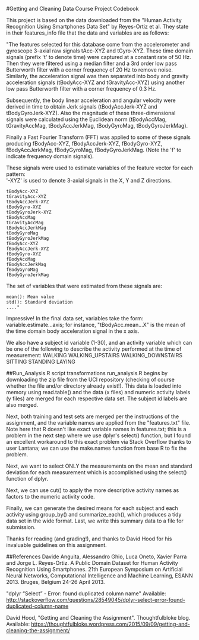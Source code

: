 #Getting and Cleaning Data Course Project Codebook

This project is based on the data downloaded from the "Human Activity Recognition Using Smartphones Data Set" 
by Reyes-Ortiz et al. They state in their features_info file that the data and variables are as follows:

  "The features selected for this database come from the accelerometer and gyroscope 3-axial raw signals tAcc-XYZ and tGyro-XYZ. 
  These time domain signals (prefix 't' to denote time) were captured at a constant rate of 50 Hz. 
  Then they were filtered using a median filter and a 3rd order low pass Butterworth filter with a corner frequency of 20 Hz to 
  remove noise. Similarly, the acceleration signal was then separated into body and gravity acceleration signals (tBodyAcc-XYZ 
  and tGravityAcc-XYZ) using another low pass Butterworth filter with a corner frequency of 0.3 Hz. 

  Subsequently, the body linear acceleration and angular velocity were derived in time to obtain Jerk signals (tBodyAccJerk-XYZ 
  and tBodyGyroJerk-XYZ). Also the magnitude of these three-dimensional signals were calculated using the Euclidean norm 
  (tBodyAccMag, tGravityAccMag, tBodyAccJerkMag, tBodyGyroMag, tBodyGyroJerkMag). 

  Finally a Fast Fourier Transform (FFT) was applied to some of these signals producing fBodyAcc-XYZ, fBodyAccJerk-XYZ, 
  fBodyGyro-XYZ, fBodyAccJerkMag, fBodyGyroMag, fBodyGyroJerkMag. (Note the 'f' to indicate frequency domain signals). 

  These signals were used to estimate variables of the feature vector for each pattern:  
  '-XYZ' is used to denote 3-axial signals in the X, Y and Z directions.

    tBodyAcc-XYZ
    tGravityAcc-XYZ
    tBodyAccJerk-XYZ
    tBodyGyro-XYZ
    tBodyGyroJerk-XYZ
    tBodyAccMag
    tGravityAccMag
    tBodyAccJerkMag
    tBodyGyroMag
    tBodyGyroJerkMag
    fBodyAcc-XYZ
    fBodyAccJerk-XYZ
    fBodyGyro-XYZ
    fBodyAccMag
    fBodyAccJerkMag
    fBodyGyroMag
    fBodyGyroJerkMag

  The set of variables that were estimated from these signals are: 

    mean(): Mean value
    std(): Standard deviation
    ...."

Impressive! In the final data set, variables take the form: variable.estimate...axis; for instance, "tBodyAcc.mean...X" is the mean of the time domain body acceleration signal in the x axis.

We also have a subject id variable (1-30), and an activity variable which can be one of the following to describe 
the activity performed at the time of measurement:
    WALKING
    WALKING_UPSTAIRS
    WALKING_DOWNSTAIRS
    SITTING
    STANDING
    LAYING

##Run_Analysis.R script transformations
run_analysis.R begins by downloading the zip file from the UCI repository (checking of course whether the file
and/or directory already exist!). This data is loaded into memory using read.table() and the data (x files) and numeric
activity labels (y files) are merged for each respective data set. The subject id labels are also merged.

Next, both training and test sets are merged per the instructions of the assignment, and the variable names are applied from 
the "features.txt" file. Note here that R doesn't like exact variable names in features.txt; this is a problem in the next
step where we use dplyr's select() function, but I found an excellent workaround to this exact problem via Stack Overflow
thanks to user Lantana; we can use the make.names function from base R to fix the problem.

Next, we want to select ONLY the measurements on the mean and standard deviation for each measurement which is 
accomplished using the select() function of dplyr.

Next, we can use cut() to apply the more descriptive activity names as factors to the numeric activity code.

Finally, we can generate the desired means for each subject and each activity using group_by() and summarize_each(), 
which produces a tidy data set in the wide format. Last, we write this summary data to a file for submission.

Thanks for reading (and grading!), and thanks to David Hood for his invaluable guidelines on this assignment.

##References
Davide Anguita, Alessandro Ghio, Luca Oneto, Xavier Parra and Jorge L. Reyes-Ortiz. A Public Domain Dataset
  for Human Activity Recognition Using Smartphones. 21th European Symposium on Artificial Neural Networks, 
  Computational Intelligence and Machine Learning, ESANN 2013. Bruges, Belgium 24-26 April 2013.
  
"dplyr “Select” - Error: found duplicated column name" 
  Available: http://stackoverflow.com/questions/28549045/dplyr-select-error-found-duplicated-column-name
  
David Hood, "Getting and Cleaning the Assignment". Thoughtfulbloke blog.
  Available: https://thoughtfulbloke.wordpress.com/2015/09/09/getting-and-cleaning-the-assignment/
